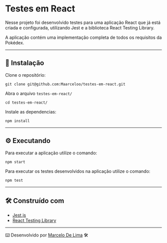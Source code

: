 # Testes em React

Nesse projeto foi desenvolvido testes para uma aplicação React que já está criada e configurada, utilizando Jest e a biblioteca React Testing Library.

A aplicação contém uma implementação completa de todos os requisitos da Pokédex.

---

## 🔧 Instalação

Clone o repositório:

```
git clone git@github.com:Maarceloo/testes-em-react.git
```

Abra o arquivo `testes-em-react/`

```
cd testes-em-react/
```

Instale as dependencias:

```
npm install
```

---

## ⚙️ Executando

Para executar a aplicação utilize o comando:

```
npm start
```

Para executar os testes desenvolvidos na aplicação utilize o comando:

```
npm test
```

---

## 🛠️ Construído com

* [Jest.js](https://jestjs.io/pt-BR/)
* [React Testing Library](https://testing-library.com/)

---
⌨️ Desenvolvido por [Marcelo De Lima](https://github.com/Maarceloo) 🛠️
